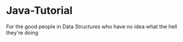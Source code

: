 # Java-Tutorial
For the good people in Data Structures who have no idea what the hell they're doing
